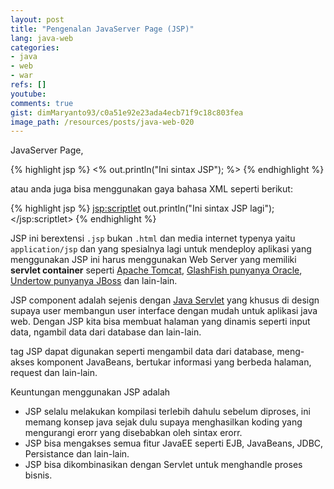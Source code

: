 ```yaml
---
layout: post
title: "Pengenalan JavaServer Page (JSP)"
lang: java-web
categories:
- java
- web
- war
refs: []
youtube: 
comments: true
gist: dimMaryanto93/c0a51e92e23ada4ecb71f9c18c803fea
image_path: /resources/posts/java-web-020
---
```


JavaServer Page, 

{% highlight jsp %}
<%  out.println("Ini sintax JSP"); %>
{% endhighlight %}

atau anda juga bisa menggunakan gaya bahasa XML seperti berikut:

{% highlight jsp %}
<jsp:scriptlet>
  out.println("Ini sintax JSP lagi");
</jsp:scriptlet>
{% endhighlight %}

JSP ini berextensi ```.jsp``` bukan ```.html``` dan media internet typenya yaitu ```application/jsp``` dan yang spesialnya lagi untuk mendeploy aplikasi yang menggunakan JSP ini harus menggunakan Web Server yang memiliki **servlet container** seperti [Apache Tomcat](http://tomcat.apache.org/), [GlashFish punyanya Oracle](https://glassfish.java.net/), [Undertow punyanya JBoss](http://undertow.io/) dan lain-lain.

JSP component adalah sejenis dengan [Java Servlet](http://www.oracle.com/technetwork/java/index-jsp-135475.html) yang khusus di design supaya user membangun user interface dengan mudah untuk aplikasi java web. Dengan JSP kita bisa membuat halaman yang dinamis seperti input data, ngambil data dari database dan lain-lain.

tag JSP dapat digunakan seperti mengambil data dari database, meng-akses komponent JavaBeans, bertukar informasi yang berbeda halaman, request dan lain-lain.

Keuntungan menggunakan JSP adalah

* JSP selalu melakukan kompilasi terlebih dahulu sebelum diproses, ini memang konsep java sejak dulu supaya menghasilkan koding yang mengurangi erorr yang disebabkan oleh sintax erorr.
* JSP bisa mengakses semua fitur JavaEE seperti EJB, JavaBeans, JDBC, Persistance dan lain-lain.
* JSP bisa dikombinasikan dengan Servlet untuk menghandle proses bisnis.
